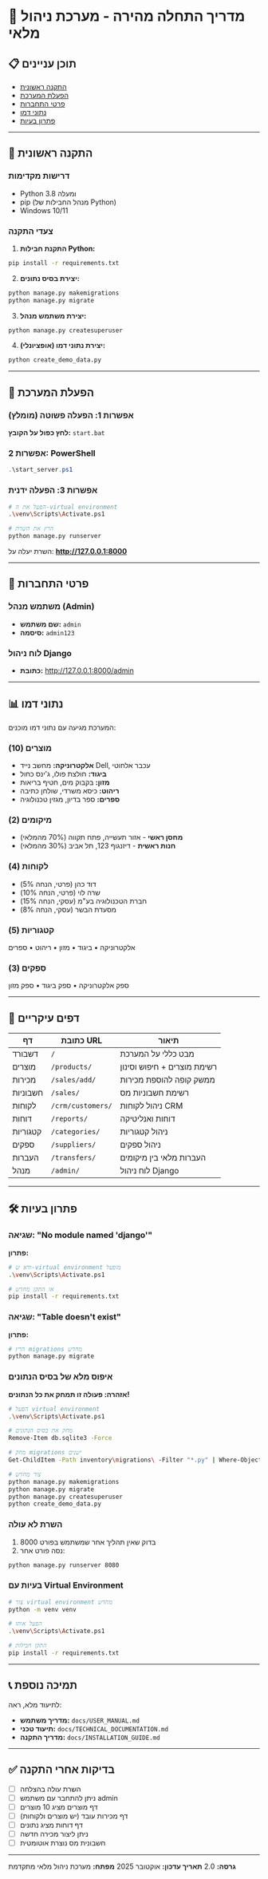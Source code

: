 # 🚀 מדריך התחלה מהירה - מערכת ניהול מלאי

## 📋 תוכן עניינים
- [התקנה ראשונית](#התקנה-ראשונית)
- [הפעלת המערכת](#הפעלת-המערכת)
- [פרטי התחברות](#פרטי-התחברות)
- [נתוני דמו](#נתוני-דמו)
- [פתרון בעיות](#פתרון-בעיות)

---

## 🔧 התקנה ראשונית

### דרישות מקדימות
- Python 3.8 ומעלה
- pip (מנהל החבילות של Python)
- Windows 10/11

### צעדי התקנה

1. **התקנת חבילות Python:**
```bash
pip install -r requirements.txt
```

2. **יצירת בסיס נתונים:**
```bash
python manage.py makemigrations
python manage.py migrate
```

3. **יצירת משתמש מנהל:**
```bash
python manage.py createsuperuser
```

4. **יצירת נתוני דמו (אופציונלי):**
```bash
python create_demo_data.py
```

---

## 🚀 הפעלת המערכת

### אפשרות 1: הפעלה פשוטה (מומלץ)
**לחץ כפול על הקובץ:** `start.bat`

### אפשרות 2: PowerShell
```powershell
.\start_server.ps1
```

### אפשרות 3: הפעלה ידנית
```bash
# הפעל את ה-virtual environment
.\venv\Scripts\Activate.ps1

# הרץ את השרת
python manage.py runserver
```

השרת יעלה על: **http://127.0.0.1:8000**

---

## 🔑 פרטי התחברות

### משתמש מנהל (Admin)
- **שם משתמש:** `admin`
- **סיסמה:** `admin123`

### לוח ניהול Django
- **כתובת:** http://127.0.0.1:8000/admin

---

## 📊 נתוני דמו

המערכת מגיעה עם נתוני דמו מוכנים:

### מוצרים (10)
- **אלקטרוניקה:** מחשב נייד Dell, עכבר אלחוטי
- **ביגוד:** חולצת פולו, ג'ינס כחול
- **מזון:** בקבוק מים, חטיף בריאות
- **ריהוט:** כיסא משרדי, שולחן כתיבה
- **ספרים:** ספר בדיון, מגזין טכנולוגיה

### מיקומים (2)
- **מחסן ראשי** - אזור תעשייה, פתח תקווה (70% מהמלאי)
- **חנות ראשית** - דיזנגוף 123, תל אביב (30% מהמלאי)

### לקוחות (4)
- דוד כהן (פרטי, הנחה 5%)
- שרה לוי (פרטי, הנחה 10%)
- חברת הטכנולוגיה בע"מ (עסקי, הנחה 15%)
- מסעדת הבשר (עסקי, הנחה 8%)

### קטגוריות (5)
אלקטרוניקה • ביגוד • מזון • ריהוט • ספרים

### ספקים (3)
ספק אלקטרוניקה • ספק ביגוד • ספק מזון

---

## 🎯 דפים עיקריים

| דף | כתובת URL | תיאור |
|---|---|---|
| דשבורד | `/` | מבט כללי על המערכת |
| מוצרים | `/products/` | רשימת מוצרים + חיפוש וסינון |
| מכירות | `/sales/add/` | ממשק קופה להוספת מכירות |
| חשבוניות | `/sales/` | רשימת חשבוניות מס |
| לקוחות | `/crm/customers/` | ניהול לקוחות CRM |
| דוחות | `/reports/` | דוחות ואנליטיקה |
| קטגוריות | `/categories/` | ניהול קטגוריות |
| ספקים | `/suppliers/` | ניהול ספקים |
| העברות | `/transfers/` | העברות מלאי בין מיקומים |
| מנהל | `/admin/` | לוח ניהול Django |

---

## 🛠️ פתרון בעיות

### שגיאה: "No module named 'django'"
**פתרון:**
```bash
# ודא ש-virtual environment מופעל
.\venv\Scripts\Activate.ps1

# או התקן מחדש
pip install -r requirements.txt
```

### שגיאה: "Table doesn't exist"
**פתרון:**
```bash
# הרץ migrations מחדש
python manage.py migrate
```

### איפוס מלא של בסיס הנתונים
**אזהרה: פעולה זו תמחק את כל הנתונים!**

```bash
# הפעל virtual environment
.\venv\Scripts\Activate.ps1

# מחק את בסיס הנתונים
Remove-Item db.sqlite3 -Force

# מחק migrations ישנים
Get-ChildItem -Path inventory\migrations\ -Filter "*.py" | Where-Object {$_.Name -ne "__init__.py"} | Remove-Item -Force

# צור מחדש
python manage.py makemigrations
python manage.py migrate
python manage.py createsuperuser
python create_demo_data.py
```

### השרת לא עולה
1. בדוק שאין תהליך אחר שמשתמש בפורט 8000
2. נסה פורט אחר:
```bash
python manage.py runserver 8080
```

### בעיות עם Virtual Environment
```bash
# צור virtual environment מחדש
python -m venv venv

# הפעל אותו
.\venv\Scripts\Activate.ps1

# התקן חבילות
pip install -r requirements.txt
```

---

## 📞 תמיכה נוספת

לתיעוד מלא, ראה:
- **מדריך משתמש:** `docs/USER_MANUAL.md`
- **תיעוד טכני:** `docs/TECHNICAL_DOCUMENTATION.md`
- **מדריך התקנה:** `docs/INSTALLATION_GUIDE.md`

---

## ✅ בדיקות אחרי התקנה

- [ ] השרת עולה בהצלחה
- [ ] ניתן להתחבר עם משתמש admin
- [ ] דף מוצרים מציג 10 מוצרים
- [ ] דף מכירות עובד (יש מוצרים ולקוחות)
- [ ] דף דוחות מציג נתונים
- [ ] ניתן ליצור מכירה חדשה
- [ ] חשבונית מס נוצרת אוטומטית

---

**גרסה:** 2.0
**תאריך עדכון:** אוקטובר 2025
**מפתח:** מערכת ניהול מלאי מתקדמת
